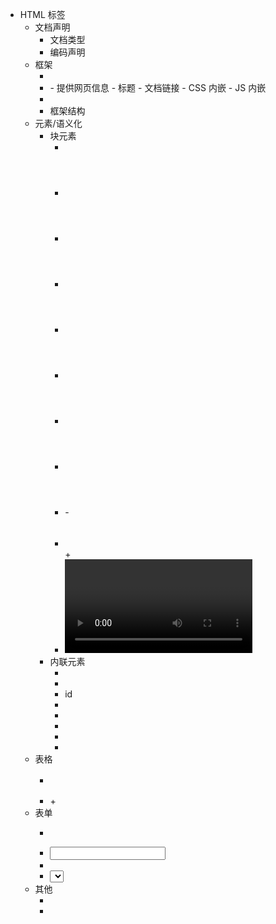 - HTML 标签
	- 文档声明
		- <!DOCTYPE> 文档类型
		- <meta http-equiv="Content-Type" content="text/html; charset=utf-8"> 编码声明
	- 框架
		- <html> </html>
		- <head> </head>
			- <meta> 提供网页信息
			- <title> </title> 标题
			- <link> 文档链接
			- <style> </style> CSS 内嵌
			- <script> </script> JS 内嵌
		- <body> </body>
		- <frame> </frame> 框架结构
	- 元素/语义化
		- 块元素
			- <div> </div>
			- <header> </header>
			- <section> </section>
			- <article> </article>
			- <nav> </nav>
			- <aside> </aside>
			- <footer> </footer>
			- <p> </p>
			- <h1> </h1> - <h6> </h6>
			- <ul> </ul> + <ol> </ol>
			- <video> </video>
		- 内联元素
			- <a> </a>
			- <span> </span>
			- id
			- <img>
			- <map> </map>
			- <br>
			- <abbr> </abbr>
			- <code> </code>
	- 表格
		- <table> </table>
		- <tr> </tr> + <td> </td>
	- 表单
		- <form> </form>
		- <input>
		- <label> </label>
		- <select> </select>
	- 其他
		- <canvas> </canvas>
		- <audio> </audio>
			

		
		
		